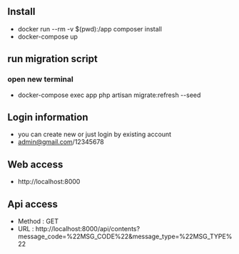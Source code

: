 ## Install

-   docker run --rm -v \$(pwd):/app composer install
-   docker-compose up

## run migration script

### open new terminal

-   docker-compose exec app php artisan migrate:refresh --seed

## Login information

-   you can create new or just login by existing account
-   admin@gmail.com/12345678

## Web access

-   http://localhost:8000

## Api access

-   Method : GET
-   URL : http://localhost:8000/api/contents?message_code=%22MSG_CODE%22&message_type=%22MSG_TYPE%22
